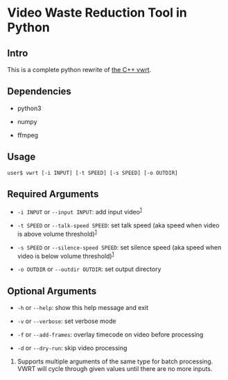 # Video Waste Reduction Tool in Python

## Intro

This is a complete python rewrite of [the C++
vwrt](https://github.com/evnb/vwrt).

## Dependencies

-   python3

-   numpy

-   ffmpeg

## Usage

`user$ vwrt [-i INPUT] [-t SPEED] [-s SPEED] [-o OUTDIR]`

## Required Arguments

-   `-i INPUT` or `--input INPUT`: add input
    video<sup>[1](#1)</sup>

-   `-t SPEED` or `--talk-speed SPEED`: set talk speed (aka speed when
    video is above volume threshold)<sup>[1](#1)</sup>

-   `-s SPEED` or `--silence-speed SPEED`: set silence speed (aka speed
    when video is below volume
    threshold)<sup>[1](#1)</sup>

-   `-o OUTDIR` or `--outdir OUTDIR`: set output directory

## Optional Arguments

-   `-h` or `--help`: show this help message and exit

-   `-v` or `--verbose`: set verbose mode

-   `-f` or `--add-frames`: overlay timecode on video before processing

-   `-d` or `--dry-run`: skip video processing

1.  Supports multiple arguments of the same type for batch processing. VWRT will cycle
    through given values until there are no more inputs.
